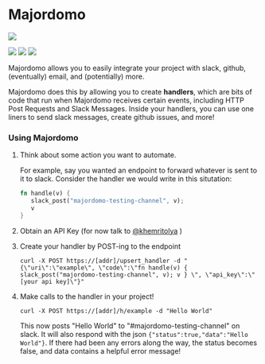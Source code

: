 # Majordomo 

![](https://github.com/khemritolya/allfarbe/workflows/Rust/badge.svg)

![](https://forthebadge.com/images/badges/compatibility-ie-6.svg) ![](https://forthebadge.com/images/badges/designed-in-ms-paint.svg) ![](https://forthebadge.com/images/badges/contains-tasty-spaghetti-code.svg)

Majordomo allows you to easily integrate your project with slack, github, (eventually) email, and (potentially)  more.

Majordomo does this by allowing you to create **handlers**, which are bits of code that run when Majordomo receives certain events, including HTTP Post Requests and Slack Messages. Inside your handlers, you can use one liners to send slack messages, create github issues, and more!

### Using Majordomo

1. Think about some action you want to automate.
    <!-- TODO: update this once slack & github integration are out -->
    For example, say you wanted an endpoint to forward whatever is sent to it to slack.
    Consider the handler we would write in this situtation:

    ```rust <!-- it's not rust it's Rhai. There is no Rhai syntax highlighting :( -->
   fn handle(v) {
       slack_post("majordomo-testing-channel", v);
       v
   }
   ```

2. Obtain an API Key (for now talk to [@khemritolya](https://github.com/khemritolya) )

3. Create your handler by POST-ing to the endpoint

    ```shell script
   curl -X POST https://[addr]/upsert_handler -d "{\"uri\":\"example\", \"code\":\"fn handle(v) { slack_post("majordomo-testing-channel", v); v } \", \"api_key\":\"[your api key]\"}"
   ```

4. Make calls to the handler in your project!

    ```shell script
   curl -X POST https://[addr]/h/example -d "Hello World" 
   ```
   
   This now posts "Hello World" to "#majordomo-testing-channel" on slack. It will also respond with the json `{"status":true,"data":"Hello World"}`. If there had been any errors along the way, the status becomes false, and data contains a helpful error message! 

